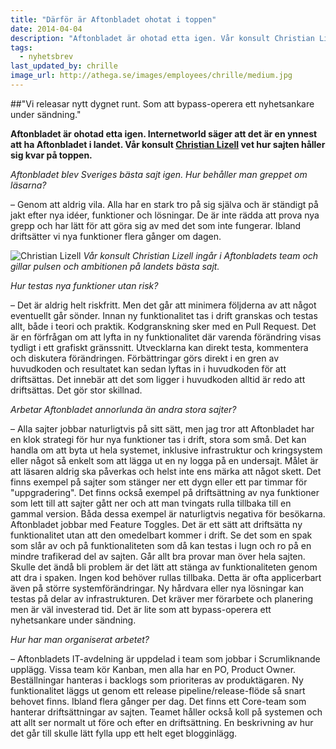 ```yaml
---
title: "Därför är Aftonbladet ohotat i toppen"
date: 2014-04-04
description: "Aftonbladet är ohotad etta igen. Vår konsult Christian Lizell vet hur sajten håller sig kvar på toppen."
tags:
  - nyhetsbrev
last_updated_by: chrille
image_url: http://athega.se/images/employees/chrille/medium.jpg
---
```

##"Vi releasar nytt dygnet runt. Som att bypass-operera ett nyhetsankare under sändning."

**Aftonbladet är ohotad etta igen. Internetworld säger att det är en ynnest att ha Aftonbladet i landet. Vår konsult [Christian Lizell](/chrille) vet hur sajten håller sig kvar på toppen.**

_Aftonbladet blev Sveriges bästa sajt igen. Hur behåller man greppet om läsarna?_

– Genom att aldrig vila. Alla har en stark tro på sig själva och är ständigt på jakt efter nya idéer, funktioner och lösningar. De är inte rädda att prova nya grepp och har lätt för att göra sig av med det som inte fungerar. Ibland driftsätter vi nya funktioner flera gånger om dagen.

![Christian Lizell](http://athega.se/images/employees/chrille/wide.jpg)
_Vår konsult Christian Lizell ingår i Aftonbladets team och gillar pulsen och ambitionen på landets bästa sajt._

_Hur testas nya funktioner utan risk?_

– Det är aldrig helt riskfritt. Men det går att minimera följderna av att något eventuellt går sönder. Innan ny funktionalitet tas i drift granskas och testas allt, både i teori och praktik. Kodgranskning sker med en Pull Request. Det är en förfrågan om att lyfta in ny funktionalitet där varenda förändring visas tydligt i ett grafiskt gränssnitt. Utvecklarna kan direkt testa, kommentera och diskutera förändringen. 
    Förbättringar görs direkt i en gren av huvudkoden och resultatet kan sedan lyftas in i huvudkoden för att driftsättas. Det innebär att det som ligger i huvudkoden alltid är redo att driftsättas. Det gör stor skillnad.

_Arbetar Aftonbladet annorlunda än andra stora sajter?_

– Alla sajter jobbar naturligtvis på sitt sätt, men jag tror att Aftonbladet har en klok strategi för hur nya funktioner tas i drift, stora som små. Det kan handla om att byta ut hela systemet, inklusive infrastruktur och kringsystem eller något så enkelt som att lägga ut en ny logga på en undersajt. Målet är att läsaren aldrig ska påverkas och helst inte ens märka att något skett. Det finns exempel på sajter som stänger ner ett dygn eller ett par timmar för "uppgradering". Det finns också exempel på driftsättning av nya funktioner som lett till att sajter gått ner och att man tvingats rulla tillbaka till en gammal version. Båda dessa exempel är naturligtvis negativa för besökarna. 
    Aftonbladet jobbar med Feature Toggles. Det är ett sätt att driftsätta ny funktionalitet utan att den omedelbart kommer i drift. Se det som en spak som slår av och på funktionaliteten som då kan testas i lugn och ro på en mindre trafikerad del av sajten. Går allt bra provar man över hela sajten. Skulle det ändå bli problem är det lätt att stänga av funktionaliteten genom att dra i spaken. Ingen kod behöver rullas tillbaka. 
    Detta är ofta applicerbart även på större systemförändringar. Ny hårdvara eller nya lösningar kan testas på delar av infrastrukturen. Det kräver mer förarbete och planering men är väl investerad tid. Det är lite som att bypass-operera ett nyhetsankare under sändning.

_Hur har man organiserat arbetet?_

– Aftonbladets IT-avdelning är uppdelad i team som jobbar i Scrumliknande upplägg. Vissa team kör Kanban, men alla har en PO, Product Owner. Beställningar hanteras i backlogs som prioriteras av produktägaren. Ny funktionalitet läggs ut genom ett release pipeline/release-flöde så snart behovet finns. Ibland flera gånger per dag. Det finns ett Core-team som hanterar driftsättningar av sajten. Teamet håller också koll på systemen och att allt ser normalt ut före och efter en driftsättning. En beskrivning av hur det går till skulle lätt fylla upp ett helt eget blogginlägg.
